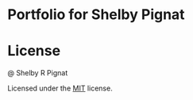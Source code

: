 # Portfolio for Shelby Pignat

# License

@ Shelby R Pignat

Licensed under the [MIT](LICENSE) license.